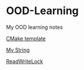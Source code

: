 # OOD-Learning
My OOD learning notes

[CMake template](template)

[My String](MyString)

[ReadWriteLock](ReadWriteLock)